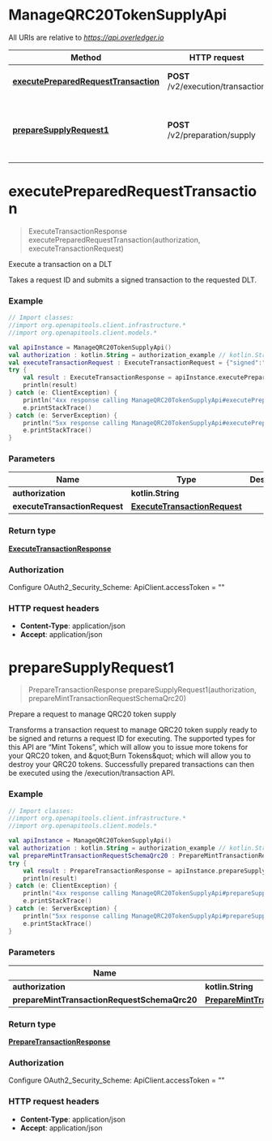 # ManageQRC20TokenSupplyApi

All URIs are relative to *https://api.overledger.io*

Method | HTTP request | Description
------------- | ------------- | -------------
[**executePreparedRequestTransaction**](ManageQRC20TokenSupplyApi.md#executePreparedRequestTransaction) | **POST** /v2/execution/transaction | Execute a transaction on a DLT
[**prepareSupplyRequest1**](ManageQRC20TokenSupplyApi.md#prepareSupplyRequest1) | **POST** /v2/preparation/supply | Prepare a request to manage QRC20 token supply


<a name="executePreparedRequestTransaction"></a>
# **executePreparedRequestTransaction**
> ExecuteTransactionResponse executePreparedRequestTransaction(authorization, executeTransactionRequest)

Execute a transaction on a DLT

Takes a request ID and submits a signed transaction to the requested DLT.

### Example
```kotlin
// Import classes:
//import org.openapitools.client.infrastructure.*
//import org.openapitools.client.models.*

val apiInstance = ManageQRC20TokenSupplyApi()
val authorization : kotlin.String = authorization_example // kotlin.String | 
val executeTransactionRequest : ExecuteTransactionRequest = {"signed":"0xf8a9398501ef4f86e682a0c294f9cd6c86992fce1481dbc4bdb7e1b101c1e8cee280b844a9059cbb000000000000000000000000d8b31b65878a6b1a6caf9f4819c1a42d68a7a11600000000000000000000000000000000000000000000000000038d7ea4c6800029a088680bffd2eb74053e968ac8bcd1f76beaa61b353d8616a8cc559e57685080bea07a77b7591f09290fbb9cda5263471e8a9ca46f4c7b30d6a4885e583771d809f5","requestId":"79763168-a4f9-42bf-9f10-2e08491136a7"} // ExecuteTransactionRequest | 
try {
    val result : ExecuteTransactionResponse = apiInstance.executePreparedRequestTransaction(authorization, executeTransactionRequest)
    println(result)
} catch (e: ClientException) {
    println("4xx response calling ManageQRC20TokenSupplyApi#executePreparedRequestTransaction")
    e.printStackTrace()
} catch (e: ServerException) {
    println("5xx response calling ManageQRC20TokenSupplyApi#executePreparedRequestTransaction")
    e.printStackTrace()
}
```

### Parameters

Name | Type | Description  | Notes
------------- | ------------- | ------------- | -------------
 **authorization** | **kotlin.String**|  |
 **executeTransactionRequest** | [**ExecuteTransactionRequest**](ExecuteTransactionRequest.md)|  |

### Return type

[**ExecuteTransactionResponse**](ExecuteTransactionResponse.md)

### Authorization


Configure OAuth2_Security_Scheme:
    ApiClient.accessToken = ""

### HTTP request headers

 - **Content-Type**: application/json
 - **Accept**: application/json

<a name="prepareSupplyRequest1"></a>
# **prepareSupplyRequest1**
> PrepareTransactionResponse prepareSupplyRequest1(authorization, prepareMintTransactionRequestSchemaQrc20)

Prepare a request to manage QRC20 token supply

Transforms a transaction request to manage QRC20 token supply ready to be signed and returns a request ID for executing. The supported types for this API are “Mint Tokens”, which will allow you to issue more tokens for your QRC20 token, and \&quot;Burn Tokens\&quot; which will allow you to destroy your QRC20 tokens. Successfully prepared transactions can then be executed using the /execution/transaction API.

### Example
```kotlin
// Import classes:
//import org.openapitools.client.infrastructure.*
//import org.openapitools.client.models.*

val apiInstance = ManageQRC20TokenSupplyApi()
val authorization : kotlin.String = authorization_example // kotlin.String | 
val prepareMintTransactionRequestSchemaQrc20 : PrepareMintTransactionRequestSchemaQrc20 = {"location":{"technology":"Ethereum","network":"Ropsten Testnet"},"type":"Burn Tokens","urgency":"normal","requestDetails":{"owner":{"accountId":"0x08f0C8451eC8283638F35D863DfFD8c1e1b3E39d","burn":{"amount":"100","unit":"TTT"}},"message":"A message","overledgerSigningType":"overledger-javascript-library"}} // PrepareMintTransactionRequestSchemaQrc20 | 
try {
    val result : PrepareTransactionResponse = apiInstance.prepareSupplyRequest1(authorization, prepareMintTransactionRequestSchemaQrc20)
    println(result)
} catch (e: ClientException) {
    println("4xx response calling ManageQRC20TokenSupplyApi#prepareSupplyRequest1")
    e.printStackTrace()
} catch (e: ServerException) {
    println("5xx response calling ManageQRC20TokenSupplyApi#prepareSupplyRequest1")
    e.printStackTrace()
}
```

### Parameters

Name | Type | Description  | Notes
------------- | ------------- | ------------- | -------------
 **authorization** | **kotlin.String**|  |
 **prepareMintTransactionRequestSchemaQrc20** | [**PrepareMintTransactionRequestSchemaQrc20**](PrepareMintTransactionRequestSchemaQrc20.md)|  |

### Return type

[**PrepareTransactionResponse**](PrepareTransactionResponse.md)

### Authorization


Configure OAuth2_Security_Scheme:
    ApiClient.accessToken = ""

### HTTP request headers

 - **Content-Type**: application/json
 - **Accept**: application/json

